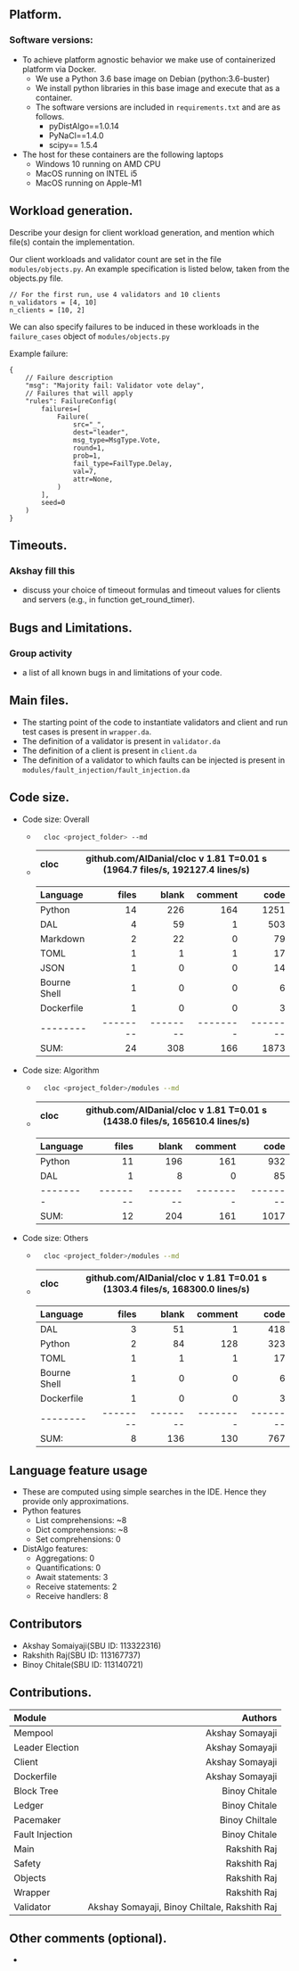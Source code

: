 ## Platform. 

### Software versions:
- To achieve platform agnostic behavior we make use of containerized platform via Docker.
    - We use a Python 3.6 base image on Debian (python:3.6-buster)
    - We install python libraries in this base image and execute that as a container.
    - The software versions are included in `requirements.txt` and are as follows.
        - pyDistAlgo==1.0.14
        - PyNaCl==1.4.0
        - scipy== 1.5.4
- The host for these containers are the following laptops
    - Windows 10 running on AMD CPU
    - MacOS running on INTEL i5
    - MacOS running on Apple-M1

## Workload generation. 
Describe your design for client workload generation, and mention which file(s)
contain the implementation.

Our client workloads and validator count are set in the file `modules/objects.py`.
An example specification is listed below, taken from the objects.py file.
```
// For the first run, use 4 validators and 10 clients
n_validators = [4, 10]
n_clients = [10, 2]
```

We can also specify failures to be induced in these workloads
in the `failure_cases` object of `modules/objects.py`

Example failure:
```
{
    // Failure description
    "msg": "Majority fail: Validator vote delay",
    // Failures that will apply
    "rules": FailureConfig(
        failures=[
            Failure(
                src="_",
                dest="leader",
                msg_type=MsgType.Vote,
                round=1,
                prob=1,
                fail_type=FailType.Delay,
                val=7,
                attr=None,
            )
        ],
        seed=0
    )
}
```
## Timeouts. 
### Akshay fill this
- discuss your choice of timeout formulas and timeout values for clients and servers (e.g., in
function get_round_timer).

## Bugs and Limitations.

### Group activity
 - a list of all known bugs in and limitations of your code.

## Main files.
- The starting point of the code to instantiate validators and client and run test cases is present in `wrapper.da`.
- The definition of a validator is present in `validator.da`
- The definition of a client is present in `client.da`
- The definition of a validator to which faults can be injected is present in `modules/fault_injection/fault_injection.da`

## Code size. 
- Code size: Overall
    - ```bash
        cloc <project_folder> --md
       ```
    -   cloc|github.com/AlDanial/cloc v 1.81  T=0.01 s (1964.7 files/s, 192127.4 lines/s)
        --- | ---

        Language|files|blank|comment|code
        :-------|-------:|-------:|-------:|-------:
        Python|14|226|164|1251
        DAL|4|59|1|503
        Markdown|2|22|0|79
        TOML|1|1|1|17
        JSON|1|0|0|14
        Bourne Shell|1|0|0|6
        Dockerfile|1|0|0|3
        --------|--------|--------|--------|--------
        SUM:|24|308|166|1873
- Code size: Algorithm
    - ```bash
        cloc <project_folder>/modules --md
       ```
    - cloc|github.com/AlDanial/cloc v 1.81  T=0.01 s (1438.0 files/s, 165610.4 lines/s)
        --- | ---

        Language|files|blank|comment|code
        :-------|-------:|-------:|-------:|-------:
        Python|11|196|161|932
        DAL|1|8|0|85
        --------|--------|--------|--------|--------
        SUM:|12|204|161|1017
- Code size: Others
    - ```bash
        cloc <project_folder>/modules --md
       ```
    - cloc|github.com/AlDanial/cloc v 1.81  T=0.01 s (1303.4 files/s, 168300.0 lines/s)
        --- | ---

        Language|files|blank|comment|code
        :-------|-------:|-------:|-------:|-------:
        DAL|3|51|1|418
        Python|2|84|128|323
        TOML|1|1|1|17
        Bourne Shell|1|0|0|6
        Dockerfile|1|0|0|3
        --------|--------|--------|--------|--------
        SUM:|8|136|130|767

## Language feature usage
 - These are computed using simple searches in the IDE. Hence they provide only approximations.
 - Python features
    - List comprehensions: ~8
    - Dict comprehensions: ~8
    - Set comprehensions: 0
 - DistAlgo features:
    - Aggregations: 0
    - Quantifications: 0
    - Await statements: 3
    - Receive statements: 2
    - Receive handlers: 8

## Contributors
- Akshay Somaiyaji(SBU ID: 113322316)
- Rakshith Raj(SBU ID: 113167737)
- Binoy Chitale(SBU ID: 113140721)

## Contributions.

|   Module              |   Authors     
|   :-------            |   -------:    
|   Mempool             |   Akshay Somayaji
|   Leader Election     |   Akshay Somayaji
|   Client              |   Akshay Somayaji
|   Dockerfile          |   Akshay Somayaji
|   Block Tree          |   Binoy Chitale           
|   Ledger              |   Binoy Chitale
|   Pacemaker           |   Binoy Chiltale
|   Fault Injection     |   Binoy Chitale           
|   Main                |   Rakshith Raj
|   Safety              |   Rakshith Raj
|   Objects             |   Rakshith Raj 
|   Wrapper             |   Rakshith Raj
|   Validator           |   Akshay Somayaji, Binoy Chiltale, Rakshith Raj

## Other comments (optional).
 
- <anything else you want us to know.>

